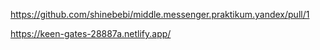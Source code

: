 


https://github.com/shinebebi/middle.messenger.praktikum.yandex/pull/1

https://keen-gates-28887a.netlify.app/
